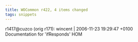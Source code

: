 ```yaml
---
title: WOCommon r422, 4 items changed
tags: snippets
---
```


r1417@cuzco (orig r171): wincent | 2006-11-23 19:29:47 +0100 Documentation for 'ifResponds' HOM
